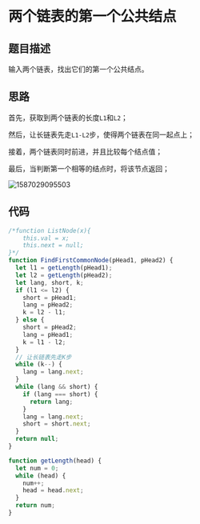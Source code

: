 # 两个链表的第一个公共结点

## 题目描述

输入两个链表，找出它们的第一个公共结点。

## 思路

首先，获取到两个链表的长度`L1`和`L2`；

然后，让长链表先走`L1-L2`步，使得两个链表在同一起点上；

接着，两个链表同时前进，并且比较每个结点值；

最后，当判断第一个相等的结点时，将该节点返回；

![1587029095503](E:\swordOffer-by-JavaScript\1587029095503.png)

## 代码

```javascript
/*function ListNode(x){
    this.val = x;
    this.next = null;
}*/
function FindFirstCommonNode(pHead1, pHead2) {
  let l1 = getLength(pHead1);
  let l2 = getLength(pHead2);
  let lang, short, k;
  if (l1 <= l2) {
    short = pHead1;
    lang = pHead2;
    k = l2 - l1;
  } else {
    short = pHead2;
    lang = pHead1;
    k = l1 - l2;
  }
  // 让长链表先走K步
  while (k--) {
    lang = lang.next;
  }
  while (lang && short) {
    if (lang === short) {
      return lang;
    }
    lang = lang.next;
    short = short.next;
  }
  return null;
}

function getLength(head) {
  let num = 0;
  while (head) {
    num++;
    head = head.next;
  }
  return num;
}
```

